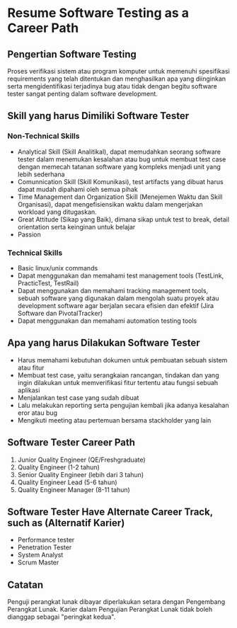 # Resume Software Testing as a Career Path

## Pengertian Software Testing

<aside>
Proses verifikasi sistem atau program komputer untuk memenuhi spesifikasi requirements yang telah ditentukan dan menghasilkan apa yang diinginkan serta mengidentifikasi terjadinya bug atau tidak dengan begitu software tester sangat penting dalam software development.
</aside>

## Skill yang harus Dimiliki Software Tester

### Non-Technical Skills

- Analytical Skill (Skill Analitikal), dapat memudahkan seorang software tester dalam menemukan kesalahan atau bug untuk membuat test case dengan memecah tatanan software yang kompleks menjadi unit yang lebih sederhana 
- Comunnication Skill (Skill Komunikasi), test artifacts yang dibuat harus dapat mudah dipahami oleh semua pihak
- Time Management dan Organization Skill (Menejemen Waktu dan Skill Organisasi), dapat mengefisiensikan waktu dalam mengerjakan workload yang ditugaskan.
- Great Attitude (Sikap yang Baik), dimana sikap untuk test to break, detail orientation serta keinginan untuk belajar
- Passion 

### Technical Skills

- Basic linux/unix commands
- Dapat menggunakan dan memahami test management tools (TestLink, PracticTest, TestRail)
- Dapat menggunakan dan memahami tracking management tools, sebuah software yang digunakan dalam mengolah suatu proyek atau development software agar berjalan secara efisien dan efektif (Jira Software dan PivotalTracker)
- Dapat menggunakan dan memahami automation testing tools

## Apa yang harus Dilakukan Software Tester

- Harus memahami kebutuhan dokumen untuk pembuatan sebuah sistem atau fitur
- Membuat test case, yaitu serangkaian rancangan, tindakan dan yang ingin dilakukan untuk memverifikasi fitur tertentu atau fungsi sebuah aplikasi
- Menjalankan test case yang sudah dibuat 
- Lalu melakukan reporting serta pengujian kembali jika adanya kesalahan eror atau bug
- Mengikuti meeting atau pertemuan bersama stackholder yang lain 

## Software Tester Career Path

1. Junior Quality Engineer (QE/Freshgraduate)
1. Quality Engineer (1-2 tahun)
1. Senior Quality Engineer (lebih dari 3 tahun)
1. Quality Engineer Lead (5-6 tahun)
1. Quality Engineer Manager (8-11 tahun)

## Software Tester Have Alternate Career Track, such as (Alternatif Karier)

- Performance tester
- Penetration Tester
- System Analyst
- Scrum Master

## Catatan

<aside>
Penguji perangkat lunak dibayar diperlakukan setara dengan Pengembang Perangkat Lunak. Karier dalam Pengujian Perangkat Lunak tidak boleh dianggap sebagai "peringkat kedua".
</aside>
